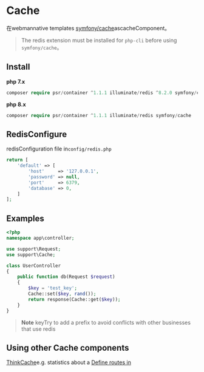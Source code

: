 # Cache

在webmannative templates [symfony/cache](https://github.com/symfony/cache)ascacheComponent。

> The redis extension must be installed for `php-cli` before using `symfony/cache`。

## Install
**php 7.x**
```php
composer require psr/container ^1.1.1 illuminate/redis ^8.2.0 symfony/cache ^5.2
```
**php 8.x**
```php
composer require psr/container ^1.1.1 illuminate/redis symfony/cache
```


## RedisConfigure
redisConfiguration file in`config/redis.php`
```php
return [
    'default' => [
        'host'     => '127.0.0.1',
        'password' => null,
        'port'     => 6379,
        'database' => 0,
    ]
];
```

## Examples
```php
<?php
namespace app\controller;

use support\Request;
use support\Cache;

class UserController
{
    public function db(Request $request)
    {
        $key = 'test_key';
        Cache::set($key, rand());
        return response(Cache::get($key));
    }
}
```

> **Note**
> keyTry to add a prefix to avoid conflicts with other businesses that use redis

## Using other Cache components

[ThinkCache](https://github.com/top-think/think-cache)e.g. statistics about a [Define routes in](others.md#ThinkCache)
